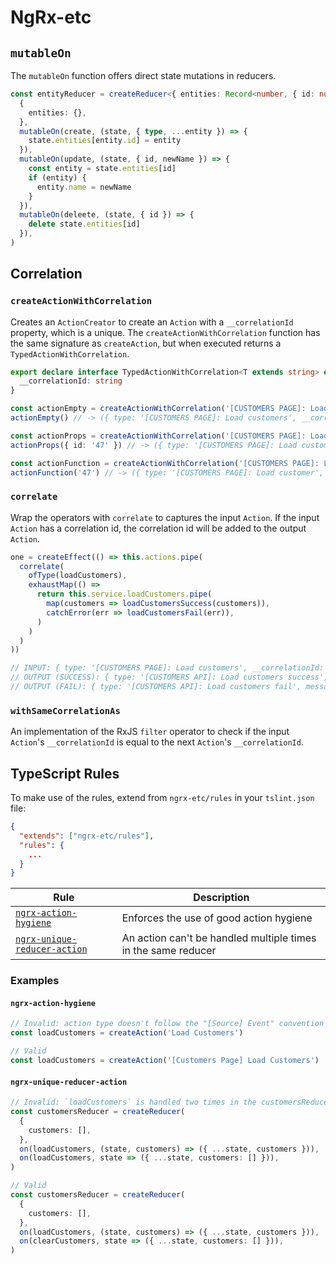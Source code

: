 # NgRx-etc

## `mutableOn`

The `mutableOn` function offers direct state mutations in reducers.

```ts
const entityReducer = createReducer<{ entities: Record<number, { id: number; name: string }> }>(
  {
    entities: {},
  },
  mutableOn(create, (state, { type, ...entity }) => {
    state.entities[entity.id] = entity
  }),
  mutableOn(update, (state, { id, newName }) => {
    const entity = state.entities[id]
    if (entity) {
      entity.name = newName
    }
  }),
  mutableOn(deleete, (state, { id }) => {
    delete state.entities[id]
  }),
)
```

## Correlation

### `createActionWithCorrelation`

Creates an `ActionCreator` to create an `Action` with a `__correlationId` property, which is a unique.
The `createActionWithCorrelation` function has the same signature as `createAction`, but when executed returns a `TypedActionWithCorrelation`.

```ts
export declare interface TypedActionWithCorrelation<T extends string> extends TypedAction<T> {
  __correlationId: string
}
```

```ts
const actionEmpty = createActionWithCorrelation('[CUSTOMERS PAGE]: Load customers')
actionEmpty() // -> ({ type: '[CUSTOMERS PAGE]: Load customers', __correlationId: '1563057826796'})

const actionProps = createActionWithCorrelation('[CUSTOMERS PAGE]: Load customer', props<{ id: string }>())
actionProps({ id: '47' }) // -> ({ type: '[CUSTOMERS PAGE]: Load customer', id: '47', __correlationId: '1563057826796'})

const actionFunction = createActionWithCorrelation('[CUSTOMERS PAGE]: Load customer', (id: string) => ({ id }))
actionFunction('47') // -> ({ type: '[CUSTOMERS PAGE]: Load customer', id: '47', __correlationId: '1563057826796'})
```

### `correlate`

Wrap the operators with `correlate` to captures the input `Action`.
If the input `Action` has a correlation id, the correlation id will be added to the output `Action`.

```ts
one = createEffect(() => this.actions.pipe(
  correlate(
    ofType(loadCustomers),
    exhaustMap(() =>
      return this.service.loadCustomers.pipe(
        map(customers => loadCustomersSuccess(customers)),
        catchError(err => loadCustomersFail(err)),
      )
    )
  )
))

// INPUT: { type: '[CUSTOMERS PAGE]: Load customers', __correlationId: '1563060201065' }
// OUTPUT (SUCCESS): { type: '[CUSTOMERS API]: Load customers success', customers: [...], __correlationId: '1563060201065' }
// OUTPUT (FAIL): { type: '[CUSTOMERS API]: Load customers fail', message: '500: Internal Server Error', __correlationId: '1563060201065' }
```

### `withSameCorrelationAs`

An implementation of the RxJS `filter` operator to check if the input `Action`'s `__correlationId` is equal to the next `Action`'s `__correlationId`.

## TypeScript Rules

To make use of the rules, extend from `ngrx-etc/rules` in your `tslint.json` file:

```json
{
  "extends": ["ngrx-etc/rules"],
  "rules": {
    ...
  }
}
```

| Rule                                                        | Description                                                   |
| ----------------------------------------------------------- | ------------------------------------------------------------- |
| [`ngrx-action-hygiene`](#ngrx-action-hygiene)               | Enforces the use of good action hygiene                       |
| [`ngrx-unique-reducer-action`](#ngrx-unique-reducer-action) | An action can't be handled multiple times in the same reducer |

### Examples

#### `ngrx-action-hygiene`

```ts
// Invalid: action type doesn't follow the "[Source] Event" convention
const loadCustomers = createAction('Load Customers')

// Valid
const loadCustomers = createAction('[Customers Page] Load Customers')
```

#### `ngrx-unique-reducer-action`

```ts
// Invalid: `loadCustomers` is handled two times in the customersReducer reducer
const customersReducer = createReducer(
  {
    customers: [],
  },
  on(loadCustomers, (state, customers) => ({ ...state, customers })),
  on(loadCustomers, state => ({ ...state, customers: [] })),
)

// Valid
const customersReducer = createReducer(
  {
    customers: [],
  },
  on(loadCustomers, (state, customers) => ({ ...state, customers })),
  on(clearCustomers, state => ({ ...state, customers: [] })),
)
```
